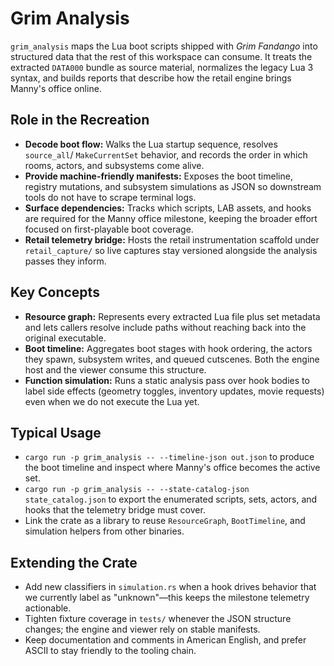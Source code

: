 # Grim Analysis

`grim_analysis` maps the Lua boot scripts shipped with *Grim Fandango* into
structured data that the rest of this workspace can consume. It treats the
extracted `DATA000` bundle as source material, normalizes the legacy Lua 3
syntax, and builds reports that describe how the retail engine brings Manny's
office online.

## Role in the Recreation
- **Decode boot flow:** Walks the Lua startup sequence, resolves `source_all`/
  `MakeCurrentSet` behavior, and records the order in which rooms, actors, and
  subsystems come alive.
- **Provide machine-friendly manifests:** Exposes the boot timeline, registry
  mutations, and subsystem simulations as JSON so downstream tools do not have
  to scrape terminal logs.
- **Surface dependencies:** Tracks which scripts, LAB assets, and hooks are
  required for the Manny office milestone, keeping the broader effort focused on
  first-playable boot coverage.
- **Retail telemetry bridge:** Hosts the retail instrumentation scaffold under
  `retail_capture/` so live captures stay versioned alongside the analysis
  passes they inform.

## Key Concepts
- **Resource graph:** Represents every extracted Lua file plus set metadata and
  lets callers resolve include paths without reaching back into the original
  executable.
- **Boot timeline:** Aggregates boot stages with hook ordering, the actors they
  spawn, subsystem writes, and queued cutscenes. Both the engine host and the
  viewer consume this structure.
- **Function simulation:** Runs a static analysis pass over hook bodies to label
  side effects (geometry toggles, inventory updates, movie requests) even when
  we do not execute the Lua yet.

## Typical Usage
- `cargo run -p grim_analysis -- --timeline-json out.json` to produce the boot
  timeline and inspect where Manny's office becomes the active set.
- `cargo run -p grim_analysis -- --state-catalog-json state_catalog.json` to
  export the enumerated scripts, sets, actors, and hooks that the telemetry
  bridge must cover.
- Link the crate as a library to reuse `ResourceGraph`, `BootTimeline`, and
  simulation helpers from other binaries.

## Extending the Crate
- Add new classifiers in `simulation.rs` when a hook drives behavior that we
  currently label as "unknown"—this keeps the milestone telemetry actionable.
- Tighten fixture coverage in `tests/` whenever the JSON structure changes; the
  engine and viewer rely on stable manifests.
- Keep documentation and comments in American English, and prefer ASCII to stay
  friendly to the tooling chain.

